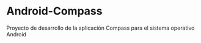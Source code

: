 # Android-Compass
Proyecto de desarrollo de la aplicación Compass para el sistema operativo Android
